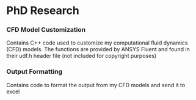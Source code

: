 # PhD Research

### CFD Model Customization
Contains C++ code used to customize my computational fluid dynamics (CFD) models. The functions are provided by ANSYS Fluent and found in their udf.h header file (not included for copyright purposes)

### Output Formatting
Contains code to format the output from my CFD models and send it to excel
